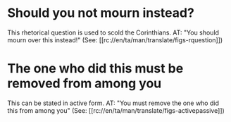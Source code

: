 # Should you not mourn instead?

This rhetorical question is used to scold the Corinthians. AT: "You should mourn over this instead!" (See: [[rc://en/ta/man/translate/figs-rquestion]])

# The one who did this must be removed from among you

This can be stated in active form. AT: "You must remove the one who did this from among you" (See: [[rc://en/ta/man/translate/figs-activepassive]])

